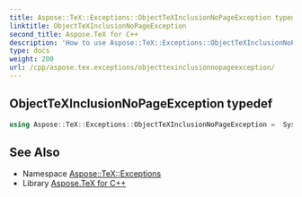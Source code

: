 ```yaml
---
title: Aspose::TeX::Exceptions::ObjectTeXInclusionNoPageException typedef
linktitle: ObjectTeXInclusionNoPageException
second_title: Aspose.TeX for C++
description: 'How to use Aspose::TeX::Exceptions::ObjectTeXInclusionNoPageException typedef in C++.'
type: docs
weight: 200
url: /cpp/aspose.tex.exceptions/objecttexinclusionnopageexception/
---
```

## ObjectTeXInclusionNoPageException typedef




```cpp
using Aspose::TeX::Exceptions::ObjectTeXInclusionNoPageException =  System::ExceptionWrapper<Details_ObjectTeXInclusionNoPageException>
```

## See Also

* Namespace [Aspose::TeX::Exceptions](../)
* Library [Aspose.TeX for C++](../../)
